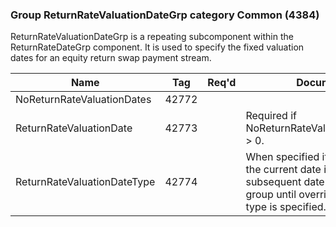 ### Group ReturnRateValuationDateGrp category Common (4384)

ReturnRateValuationDateGrp is a repeating subcomponent within the ReturnRateDateGrp component. It is used to specify the fixed valuation dates for an equity return swap payment stream.

| Name                        | Tag   | Req'd | Documentation                                                                                                                               |
|-----------------------------|-------|----------|-------------------------------------------------------------------------------------------------------------------------------|
| NoReturnRateValuationDates  | 42772 |       |                                                                                                                                |
| ReturnRateValuationDate     | 42773 |       | Required if NoReturnRateValuationDates(42772) > 0.                                                                                                               |
| ReturnRateValuationDateType | 42774 |       | When specified it applies not only to the current date instance but to all subsequent date instances in the group until overridden when a new type is specified. |

